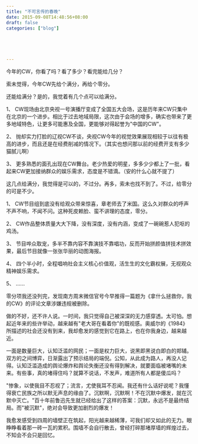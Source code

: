 ```yaml
---
title: "不可言传的春晚"
date: 2015-09-08T14:48:56+08:00
draft: false
categories: ["blog"]





---
```




今年的CW，你看了吗？看了多少？看完能给几分？

索未觉得，今年CW先给个满分，再给个零分。

还能给满分？是的，我觉着有几个点可以给满分。

<!--more-->

1、 CW现场由北京央视一号演播厅变成了全国五大会场，这是历年来CW只集中在北京的一个进步。相比于过去地域局限，这次由于会场的增多，确实也带来了更多地域特色，让更多可能惠及全国，更能够对得起誉为"中国的CW"。

2、 抛却实力打脸的辽视CW不谈，央视CW今年的视觉效果展现相较于以往有极高的进步，而且还是在经费削减的情况下。（其实也想问那以前的经费开支有多少猫腻儿啊）

3、 更多熟悉的面孔出现在CW舞台。老少热爱的明星，多多少少都上了一批，看起来CW更加接纳群众的娱乐需求，态度是不错滴。（安的什么心就不提了）

这几点给满分，我觉得是可以的，不过分。再多，索未也找不到了。不过，给零分的可是不少。

1、 CW节目组到底没有给观众带来惊喜，章老师去了米国。这么久对群众的呼声不声不响，不闻不问。这种死皮赖脸、蛮不讲理的态度，零分。

2、 CW作品整体质量大大下降，没有深度，没有内涵，变成了一碗碗惹人犯呕的鸡汤。

3、 节目哗众取宠，多半不靠内容不靠演技不靠唱功，反而开始拼颜值拼技术拼效果，最后节目就像一张张华丽的动图海报。

4、 四个半小时，全程唱响社会主义核心价值观，活生生的文化霸权展，无视观众精神娱乐需求。

5、 ......

零分项我还没列完，发现南方周末微信官号今早推得一篇题为《拿什么拯救你，我的CW》的评论文章涉嫌违规被删除。

做的不好，还不许人说。一时间，我只觉得自己被深深的无力感穿透。太可怕。想起近年来的些许举动，越来越有"老大哥在看着你"的既视感。奥威尔的《1984》所描述的社会还没有到来，我却愈发的感觉到它在路上，也在你我身边，越来越近。

一面是数量巨大，认知泛滥的网民；一面是权力巨大，说黑即黑说白即白的郑辅。双方的之间博弈，日渐露出了预示结局的端倪。公知，从此成为路人，再没人记得。认知泛滥造成的舆论爆炸和舆论失衡还没有得到解决，就要面临被堵嘴的未来。有些事，真的堵得住吗？就算不说话，不发声，难道所有人都是傻瓜吗？

 "惨象，以使我目不忍视了；流言，尤使我耳不忍闻。我还有什么话好说呢？我懂得衰亡民族之所以默无声息的缘由了。沉默啊，沉默啊！不在沉默中爆发，就在沉默中灭亡。"百十年前鲁迅先生就已经给出了这样的答案：沉默，永远不是最终结局。而"被沉默"，绝对会导致更加剧烈的爆发！

我愈发感受到四周的墙壁正在筑起，阳光越来越稀薄，可我们却又如此的无力。眼睁睁看着那一砖一瓦的累积。围墙不会自行散去，曾经打碎那堵厚墙的辉煌过去，不知会不会只是回忆。
